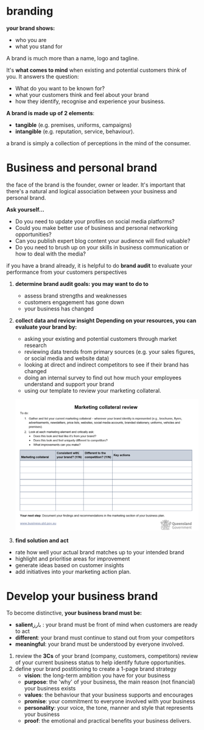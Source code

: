 # branding
**your brand shows:**
- who you are
- what you stand for

A brand is much more than a name, logo and tagline.

It's **what comes to mind** when existing and potential customers think of you. It answers the question:

- What do you want to be known for?
- what your customers think and feel about your brand
- how they identify, recognise and experience your business.

**A brand is made up of 2 elements**:
- **tangible** (e.g. premises, uniforms, campaigns)
- **intangible** (e.g. reputation, service, behaviour).

a brand is simply a collection of perceptions in the mind of the consumer.

# Business and personal brand
the face of the brand is the founder, owner or leader. It's important that there's a natural and logical association between your business and personal brand.

**Ask yourself...**
- Do you need to update your profiles on social media platforms?
- Could you make better use of business and personal networking opportunities?
- Can you publish expert blog content your audience will find valuable?
- Do you need to brush up on your skills in business communication or how to deal with the media?

if you have a brand already, it is helpful to do **brand audit** to evaluate your performance from your customers perspectives
1. **determine brand audit goals: you may want to do to**
    - assess brand strengths and weaknesses
    - customers engagement has gone down
    - your business has changed
2. **collect data and revicw insight**
   **Depending on your resources, you can evaluate your brand by:**
    - asking your existing and potential customers through market research
    - reviewing data trends from primary sources (e.g. your sales figures, or social media and website data)
    - looking at direct and indirect competitors to see if their brand has changed
    - doing an internal survey to find out how much your employees understand and support your brand
    - using our template to review your marketing collateral.

    ![](./marketingCollateral.png)

3. **find solution and act**
- rate how well your actual brand matches up to your intended brand
- highlight and prioritise areas for improvement
- generate ideas based on customer insights
- add initiatives into your marketing action plan.

# Develop your business brand
To become distinctive, **your business brand must be:**
- **salient**بارز : your brand must be front of mind when customers are ready to act
- **different**: your brand must continue to stand out from your competitors
- **meaningful**: your brand must be understood by everyone involved.

1. review the **3Cs** of your brand (company, customers, competitors)
review of your current business status to help identify future opportunities.
2. define your brand postitioning to create a 1-page brand strategy
    - **vision**: the long-term ambition you have for your business
    - **purpose**: the 'why' of your business, the main reason (not financial) your business exists
    - **values**: the behaviour that your business supports and encourages
    - **promise**: your commitment to everyone involved with your business
    - **personality**: your voice, the tone, manner and style that represents your business
    - **proof**: the emotional and practical benefits your business delivers.